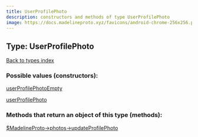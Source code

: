 ```yaml
---
title: UserProfilePhoto
description: constructors and methods of type UserProfilePhoto
image: https://docs.madelineproto.xyz/favicons/android-chrome-256x256.png
---
```

## Type: UserProfilePhoto  
[Back to types index](index.md)



### Possible values (constructors):

[userProfilePhotoEmpty](../constructors/userProfilePhotoEmpty.md)  

[userProfilePhoto](../constructors/userProfilePhoto.md)  



### Methods that return an object of this type (methods):

[$MadelineProto->photos->updateProfilePhoto](../methods/photos_updateProfilePhoto.md)  



